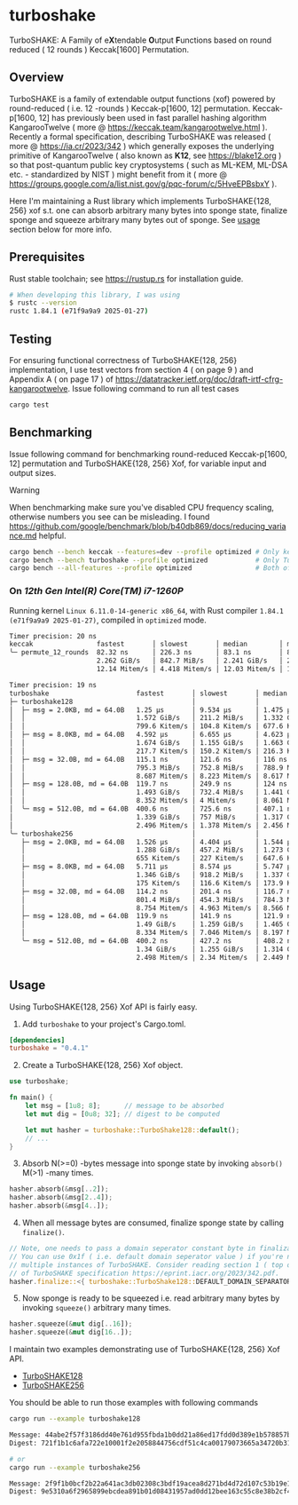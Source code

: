 # turboshake
TurboSHAKE: A Family of e**X**tendable **O**utput **F**unctions based on round reduced ( 12 rounds ) Keccak[1600] Permutation.

## Overview
TurboSHAKE is a family of extendable output functions (xof) powered by round-reduced ( i.e. 12 -rounds ) Keccak-p[1600, 12] permutation. Keccak-p[1600, 12] has previously been used in fast parallel hashing algorithm KangarooTwelve ( more @ https://keccak.team/kangarootwelve.html ). Recently a formal specification, describing TurboSHAKE was released ( more @ https://ia.cr/2023/342 ) which generally exposes the underlying primitive of KangarooTwelve ( also known as **K12**, see https://blake12.org ) so that post-quantum public key cryptosystems ( such as ML-KEM, ML-DSA etc. - standardized by NIST ) might benefit from it ( more @ https://groups.google.com/a/list.nist.gov/g/pqc-forum/c/5HveEPBsbxY ).

Here I'm maintaining a Rust library which implements TurboSHAKE{128, 256} xof s.t. one can absorb arbitrary many bytes into sponge state, finalize sponge and squeeze arbitrary many bytes out of sponge. See [usage](#usage) section below for more info.

## Prerequisites
Rust stable toolchain; see https://rustup.rs for installation guide.

```bash
# When developing this library, I was using
$ rustc --version
rustc 1.84.1 (e71f9a9a9 2025-01-27)
```

## Testing
For ensuring functional correctness of TurboSHAKE{128, 256} implementation, I use test vectors from section 4 ( on page 9 ) and Appendix A ( on page 17 ) of https://datatracker.ietf.org/doc/draft-irtf-cfrg-kangarootwelve. Issue following command to run all test cases

```bash
cargo test
```

## Benchmarking
Issue following command for benchmarking round-reduced Keccak-p[1600, 12] permutation and TurboSHAKE{128, 256} Xof, for variable input and output sizes.

> [!WARNING]
> When benchmarking make sure you've disabled CPU frequency scaling, otherwise numbers you see can be misleading. I found https://github.com/google/benchmark/blob/b40db869/docs/reducing_variance.md helpful.

```bash
cargo bench --bench keccak --features=dev --profile optimized # Only keccak permutation
cargo bench --bench turboshake --profile optimized            # Only TurboSHAKE{128, 256} Xof
cargo bench --all-features --profile optimized                # Both of above
```

### On *12th Gen Intel(R) Core(TM) i7-1260P*
Running kernel `Linux 6.11.0-14-generic x86_64`, with Rust compiler `1.84.1 (e71f9a9a9 2025-01-27)`, compiled in `optimized` mode.

```bash
Timer precision: 20 ns
keccak                fastest       │ slowest       │ median        │ mean          │ samples │ iters
╰─ permute_12_rounds  82.32 ns      │ 226.3 ns      │ 83.1 ns       │ 88.24 ns      │ 100     │ 3200
                      2.262 GiB/s   │ 842.7 MiB/s   │ 2.241 GiB/s   │ 2.11 GiB/s    │         │
                      12.14 Mitem/s │ 4.418 Mitem/s │ 12.03 Mitem/s │ 11.33 Mitem/s │         │

Timer precision: 19 ns
turboshake                      fastest       │ slowest       │ median        │ mean          │ samples │ iters
├─ turboshake128                              │               │               │               │         │
│  ├─ msg = 2.0KB, md = 64.0B   1.25 µs       │ 9.534 µs      │ 1.475 µs      │ 1.547 µs      │ 100     │ 100
│  │                            1.572 GiB/s   │ 211.2 MiB/s   │ 1.332 GiB/s   │ 1.27 GiB/s    │         │
│  │                            799.6 Kitem/s │ 104.8 Kitem/s │ 677.6 Kitem/s │ 646.1 Kitem/s │         │
│  ├─ msg = 8.0KB, md = 64.0B   4.592 µs      │ 6.655 µs      │ 4.623 µs      │ 4.644 µs      │ 100     │ 100
│  │                            1.674 GiB/s   │ 1.155 GiB/s   │ 1.663 GiB/s   │ 1.655 GiB/s   │         │
│  │                            217.7 Kitem/s │ 150.2 Kitem/s │ 216.3 Kitem/s │ 215.3 Kitem/s │         │
│  ├─ msg = 32.0B, md = 64.0B   115.1 ns      │ 121.6 ns      │ 116 ns        │ 116.1 ns      │ 100     │ 1600
│  │                            795.3 MiB/s   │ 752.8 MiB/s   │ 788.9 MiB/s   │ 788.4 MiB/s   │         │
│  │                            8.687 Mitem/s │ 8.223 Mitem/s │ 8.617 Mitem/s │ 8.612 Mitem/s │         │
│  ├─ msg = 128.0B, md = 64.0B  119.7 ns      │ 249.9 ns      │ 124 ns        │ 131.8 ns      │ 100     │ 1600
│  │                            1.493 GiB/s   │ 732.4 MiB/s   │ 1.441 GiB/s   │ 1.356 GiB/s   │         │
│  │                            8.352 Mitem/s │ 4 Mitem/s     │ 8.061 Mitem/s │ 7.584 Mitem/s │         │
│  ╰─ msg = 512.0B, md = 64.0B  400.6 ns      │ 725.6 ns      │ 407.1 ns      │ 423.9 ns      │ 100     │ 400
│                               1.339 GiB/s   │ 757 MiB/s     │ 1.317 GiB/s   │ 1.265 GiB/s   │         │
│                               2.496 Mitem/s │ 1.378 Mitem/s │ 2.456 Mitem/s │ 2.358 Mitem/s │         │
╰─ turboshake256                              │               │               │               │         │
   ├─ msg = 2.0KB, md = 64.0B   1.526 µs      │ 4.404 µs      │ 1.544 µs      │ 1.574 µs      │ 100     │ 100
   │                            1.288 GiB/s   │ 457.2 MiB/s   │ 1.273 GiB/s   │ 1.248 GiB/s   │         │
   │                            655 Kitem/s   │ 227 Kitem/s   │ 647.6 Kitem/s │ 634.9 Kitem/s │         │
   ├─ msg = 8.0KB, md = 64.0B   5.711 µs      │ 8.574 µs      │ 5.747 µs      │ 5.922 µs      │ 100     │ 100
   │                            1.346 GiB/s   │ 918.2 MiB/s   │ 1.337 GiB/s   │ 1.298 GiB/s   │         │
   │                            175 Kitem/s   │ 116.6 Kitem/s │ 173.9 Kitem/s │ 168.8 Kitem/s │         │
   ├─ msg = 32.0B, md = 64.0B   114.2 ns      │ 201.4 ns      │ 116.7 ns      │ 125.1 ns      │ 100     │ 1600
   │                            801.4 MiB/s   │ 454.3 MiB/s   │ 784.3 MiB/s   │ 731.5 MiB/s   │         │
   │                            8.754 Mitem/s │ 4.963 Mitem/s │ 8.566 Mitem/s │ 7.99 Mitem/s  │         │
   ├─ msg = 128.0B, md = 64.0B  119.9 ns      │ 141.9 ns      │ 121.9 ns      │ 122.3 ns      │ 100     │ 1600
   │                            1.49 GiB/s    │ 1.259 GiB/s   │ 1.465 GiB/s   │ 1.461 GiB/s   │         │
   │                            8.334 Mitem/s │ 7.046 Mitem/s │ 8.197 Mitem/s │ 8.172 Mitem/s │         │
   ╰─ msg = 512.0B, md = 64.0B  400.2 ns      │ 427.2 ns      │ 408.2 ns      │ 407.4 ns      │ 100     │ 800
                                1.34 GiB/s    │ 1.255 GiB/s   │ 1.314 GiB/s   │ 1.316 GiB/s   │         │
                                2.498 Mitem/s │ 2.34 Mitem/s  │ 2.449 Mitem/s │ 2.454 Mitem/s │         │
```

## Usage
Using TurboSHAKE{128, 256} Xof API is fairly easy.

1) Add `turboshake` to your project's Cargo.toml.

```toml
[dependencies]
turboshake = "0.4.1"
```

2) Create a TurboSHAKE{128, 256} Xof object.

```rust
use turboshake;

fn main() {
    let msg = [1u8; 8];      // message to be absorbed
    let mut dig = [0u8; 32]; // digest to be computed

    let mut hasher = turboshake::TurboShake128::default();
    // ...
}
```

3) Absorb N(>=0) -bytes message into sponge state by invoking `absorb()` M(>1) -many times.

```rust
hasher.absorb(&msg[..2]);
hasher.absorb(&msg[2..4]);
hasher.absorb(&msg[4..]);
```

4) When all message bytes are consumed, finalize sponge state by calling `finalize()`.

```rust
// Note, one needs to pass a domain seperator constant byte in finalization step.
// You can use 0x1f ( i.e. default domain seperator value ) if you're not using
// multiple instances of TurboSHAKE. Consider reading section 1 ( top of page 2 )
// of TurboSHAKE specification https://eprint.iacr.org/2023/342.pdf.
hasher.finalize::<{ turboshake::TurboShake128::DEFAULT_DOMAIN_SEPARATOR }>();
```

5) Now sponge is ready to be squeezed i.e. read arbitrary many bytes by invoking `squeeze()` arbitrary many times.

```rust
hasher.squeeze(&mut dig[..16]);
hasher.squeeze(&mut dig[16..]);
```

I maintain two examples demonstrating use of TurboSHAKE{128, 256} Xof API.

- [TurboSHAKE128](./examples/turboshake128.rs)
- [TurboSHAKE256](./examples/turboshake256.rs)

You should be able to run those examples with following commands

```bash
cargo run --example turboshake128

Message: 44abe2f57f3186dd40e761d955fbda1b0dd21a86ed17fdd0d389e1b578857b09a0ef1236ef02cefd6f7d7e7a23e1d200066361de50315655b614ef5f7f72f1e6
Digest: 721f1b1c6afa722e10001f2e2058844756cdf51c4ca00179073665a34720b317

# or
cargo run --example turboshake256

Message: 2f9f1b0bcf2b22a641ac3db02308c3bdf19acea8d271bd4d72d107c53b19e145fa520ffe15cdba0236131071b0d4f84cb57b2842220f5d13ff0393cb1c37d679
Digest: 9e5310a6f2965899ebcdea891b01d08431957ad0dd12bee163c55c8e38b2cf4c
```
